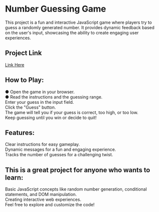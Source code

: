 # Number Guessing Game

This project is a fun and interactive JavaScript game where players try to guess a randomly generated number. It provides dynamic feedback based on the user's input, showcasing the ability to create engaging user experiences.

## Project Link
[Link Here](https://priyanshucoder007.github.io/Fun-Number-Game/)

## How to Play:
● Open the game in your browser.<br>
● Read the instructions and the guessing range.<br>
Enter your guess in the input field.<br>
Click the "Guess" button.<br>
The game will tell you if your guess is correct, too high, or too low.<br>
Keep guessing until you win or decide to quit!<br>

## Features:

Clear instructions for easy gameplay.<br>
Dynamic messages for a fun and engaging experience.<br>
Tracks the number of guesses for a challenging twist.<br>

## This is a great project for anyone who wants to learn:

Basic JavaScript concepts like random number generation, conditional statements, and DOM manipulation.<br>
Creating interactive web experiences.<br>
Feel free to explore and customize the code!<br>
